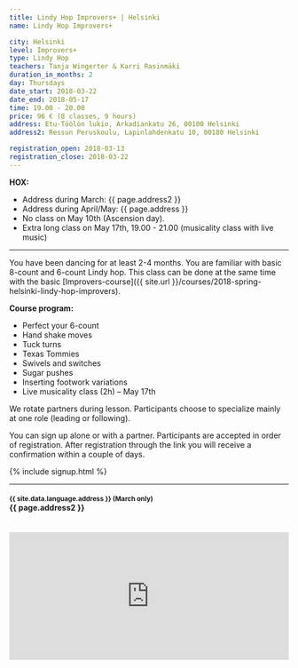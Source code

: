 ```yaml
---
title: Lindy Hop Improvers+ | Helsinki
name: Lindy Hop Improvers+

city: Helsinki
level: Improvers+
type: Lindy Hop
teachers: Tanja Wingerter & Karri Rasinmäki
duration_in_months: 2
day: Thursdays
date_start: 2018-03-22
date_end: 2018-05-17
time: 19.00 - 20.00
price: 96 € (8 classes, 9 hours)
address: Etu-Töölön lukio, Arkadiankatu 26, 00100 Helsinki
address2: Ressun Peruskoulu, Lapinlahdenkatu 10, 00180 Helsinki

registration_open: 2018-03-13
registration_close: 2018-03-22
---
```


__HOX:__

- Address during March: {{ page.address2 }}  
- Address during April/May: {{ page.address }}
- No class on May 10th (Ascension day).
- Extra long class on May 17th, 19.00 - 21.00 (musicality class with live music)

---

You have been dancing for at least 2-4 months. You are familiar with basic 8-count and 6-count Lindy hop. This class can be done at the same time with the basic [Improvers-course]({{ site.url }}/courses/2018-spring-helsinki-lindy-hop-improvers).

__Course program:__

- Perfect your 6-count
- Hand shake moves
- Tuck turns
- Texas Tommies
- Swivels and switches
- Sugar pushes
- Inserting footwork variations
- Live musicality class (2h) – May 17th

We rotate partners during lesson. Participants choose to specialize mainly at one role (leading or following).

You can sign up alone or with a partner. Participants are accepted in order of registration. After registration through the link you will receive a confirmation within a couple of days.

{% include signup.html %}

---

<h4>
	<small class="subheader">{{ site.data.language.address }} (March only)</small>
	<br>
        {{ page.address2 }}
</h4>
<br>
<iframe src="https://maps.google.com/maps?q={{ page.address2 }}&output=embed" width="620" height="230" frameborder="0" style="border:0;max-width:100%;" allowfullscreen></iframe>
